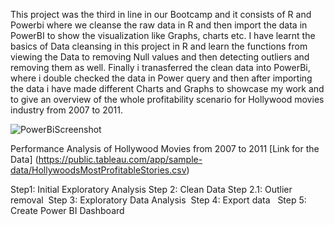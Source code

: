 This project was the third in line in our Bootcamp and it consists of R and Powerbi where we cleanse the raw data in R and then import the data in PowerBI to show the visualization like Graphs, charts etc. I have learnt the basics of Data cleansing in this project in R and learn the functions from viewing the Data to removing Null values and then detecting outliers and removing them as well. Finally i tranasferred the clean data into PowerBi, where i double checked the data in Power query and then after importing the data i have made different Charts and Graphs to showcase my work and to give an overview of the whole profitability scenario for Hollywood movies industry from 2007 to 2011.


![PowerBiScreenshot](https://github.com/umair23pk/Hollywood-Movies-Analysis/assets/77390664/ac191b81-4629-4591-b112-86ae49fca56a)

Performance Analysis of Hollywood Movies from 2007 to 2011
[Link for the Data] (https://public.tableau.com/app/sample-data/HollywoodsMostProfitableStories.csv)



Step1: Initial Exploratory Analysis
Step 2: Clean Data
Step 2.1: Outlier removal 
Step 3: Exploratory Data Analysis 
Step 4: Export data  
Step 5: Create Power BI Dashboard 

